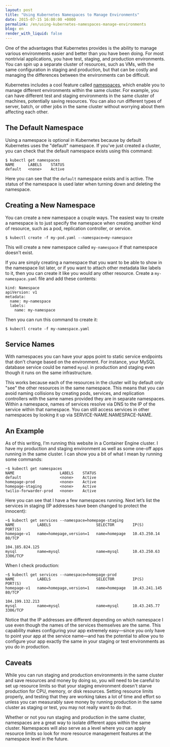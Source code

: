 ```yaml
---
layout: post
title: "Using Kubernetes Namespaces to Manage Environments"
date: 2015-07-15 16:00:00 +0000
permalink: /en/using-kubernetes-namespaces-manage-environments
blog: en
render_with_liquid: false
---
```


One of the advantages that Kubernetes provides is the ability to manage various environments easier and better than you have been doing. For most nontrivial applications, you have test, staging, and production environments. You can spin up a separate cluster of resources, such as VMs, with the same configuration in staging and production, but that can be costly and managing the differences between the environments can be difficult.

Kubernetes includes a cool feature called [namespaces](https://github.com/GoogleCloudPlatform/kubernetes/blob/master/docs/design/namespaces.md), which enable you to manage different environments within the same cluster. For example, you can have different test and staging environments in the same cluster of machines, potentially saving resources. You can also run different types of server, batch, or other jobs in the same cluster without worrying about them affecting each other.

## The Default Namespace

Using a namespace is optional in Kubernetes because by default Kubernetes uses the "default" namespace. If you've just created a cluster, you can check that the default namespace exists using this command:

    $ kubectl get namespaces
    NAME      LABELS    STATUS
    default   <none>    Active

Here you can see that the `default` namespace exists and is active. The status of the namespace is used later when turning down and deleting the namespace.

## Creating a New Namespace

You can create a new namespace a couple ways. The easiest way to create a namespace is to just specify the namespace when creating another kind of resource, such as a pod, replication controller, or service.

    $ kubectl create -f my-pod.yaml --namespace=my-namespace

This will create a new namespace called `my-namespace` if that namespace doesn't exist.

If you are simply creating a namespace that you want to be able to show in the namespace list later, or if you want to attach other metadata like labels to it, then you can create it like you would any other resource. Create a `my-namespace.yaml` file and add these contents:

```
kind: Namespace
apiVersion: v1
metadata:
  name: my-namespace
  labels:
    name: my-namespace
```

Then you can run this command to create it:

    $ kubectl create -f my-namespace.yaml

## Service Names

With namespaces you can have your apps point to static service endpoints that don't change based on the environment. For instance, your MySQL database service could be named `mysql` in production and staging even though it runs on the same infrastructure.

This works because each of the resources in the cluster will by default only "see" the other resources in the same namespace. This means that you can avoid naming collisions by creating pods, services, and replication controllers with the same names provided they are in separate namespaces. Within a namespace, names of services resolve via DNS to the IP of the service within that namespace. You can still access services in other namespaces by looking it up via SERVICE-NAME.NAMESPACE-NAME.

## An Example

As of this writing, I'm running this website in a Container Engine cluster. I have my production and staging environment as well as some one-off apps running in the same cluster. I can show you a bit of what I mean by running some commands:

    ~$ kubectl get namespaces
    NAME                    LABELS    STATUS
    default                 <none>    Active
    homepage-prod           <none>    Active
    homepage-staging        <none>    Active
    twilio-forwarder-prod   <none>    Active

Here you can see that I have a few namespaces running. Next let’s list the services in staging (IP addresses have been changed to protect the innocent):

    ~$ kubectl get services --namespace=homepage-staging
    NAME          LABELS                    SELECTOR        IP(S)             PORT(S)
    homepage-v1   name=homepage,version=1   name=homepage   10.43.250.14      80/TCP
                                                            104.185.824.125
    mysql         name=mysql                name=mysql      10.43.250.63      3306/TCP

When I check production:

    ~$ kubectl get services --namespace=homepage-prod
    NAME          LABELS                    SELECTOR        IP(S)             PORT(S)
    homepage-v1   name=homepage,version=1   name=homepage   10.43.241.145     80/TCP
                                                            104.199.132.213
    mysql         name=mysql                name=mysql      10.43.245.77      3306/TCP

Notice that the IP addresses are different depending on which namespace I use even though the names of the services themselves are the same. This capability makes configuring your app extremely easy—since you only have to point your app at the service name—and has the potential to allow you to configure your app exactly the same in your staging or test environments as you do in production.

## Caveats

While you can run staging and production environments in the same cluster and save resources and money by doing so, you will need to be careful to set up resource limits so that your staging environment doesn't starve production for CPU, memory, or disk resources. Setting resource limits properly, and testing that they are working takes a lot of time and effort so unless you can measurably save money by running production in the same cluster as staging or test, you may not really want to do that.

Whether or not you run staging and production in the same cluster, namespaces are a great way to isolate different apps within the same cluster. Namespaces will also serve as a level where you can apply resource limits so look for more resource management features at the namespace level in the future.
